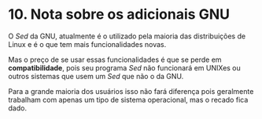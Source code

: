 # 10. Nota sobre os adicionais GNU

O _Sed_ da GNU, atualmente é o utilizado pela maioria das distribuições de Linux e é o que tem mais funcionalidades novas.

Mas o preço de se usar essas funcionalidades é que se perde em **compatibilidade**, pois seu programa _Sed_ não funcionará em UNIXes ou outros sistemas que usem um _Sed_ que não o da GNU.

Para a grande maioria dos usuários isso não fará diferença pois geralmente trabalham com apenas um tipo de sistema operacional, mas o recado fica dado.
